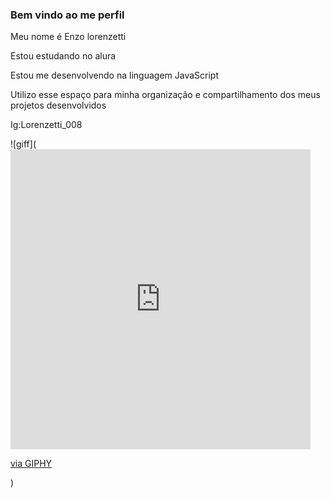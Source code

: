 ### Bem vindo ao me perfil 

Meu nome é Enzo lorenzetti

Estou estudando no alura

Estou me desenvolvendo na linguagem JavaScript

Utilizo esse espaço para minha organização e compartilhamento dos meus projetos desenvolvidos 

Ig:Lorenzetti_008

![giff](<iframe src="https://giphy.com/embed/5UqWIbfRyfTjaRulMO" width="480" height="480" style="" frameBorder="0" class="giphy-embed" allowFullScreen></iframe><p><a href="https://giphy.com/gifs/psg-inside-heart-neymar-coeur-5UqWIbfRyfTjaRulMO">via GIPHY</a></p>)
